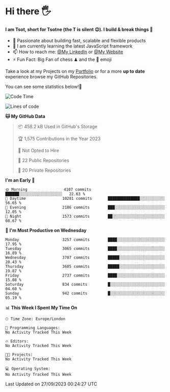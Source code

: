 # Hi there :raised_hand_with_fingers_splayed:
#### I am Tsot, short for Tsotne (the T is silent :wink:). I build & break things :space_invader:
- :telescope: Passionate about building fast, scalable and flexible products
- :seedling: I am currently learning the latest JavaScript framework 
- :mailbox: How to reach me: [@My LinkedIn](https://www.linkedin.com/in/tsotne-gvadzabia/) or [@My Website](https://tsotne.co.uk/contact)
- :zap: Fun Fact: Big Fan of chess ♟ and the 👾 emoji

Take a look at my Projects on my [Portfolio](https://tsotne.co.uk/) or for a more **up to date** experience browse my GitHub Repositories.

You can see some statistics below!:space_invader:
<!--START_SECTION:waka-->
![Code Time](http://img.shields.io/badge/Code%20Time-761%20hrs%202%20mins-blue)

![Lines of code](https://img.shields.io/badge/From%20Hello%20World%20I%27ve%20Written-7.7%20million%20lines%20of%20code-blue)

**🐱 My GitHub Data** 

> 📦 458.2 kB Used in GitHub's Storage 
 > 
> 🏆 1,575 Contributions in the Year 2023
 > 
> 🚫 Not Opted to Hire
 > 
> 📜 22 Public Repositories 
 > 
> 🔑 20 Private Repositories 
 > 
**I'm an Early 🐤** 

```text
🌞 Morning                4107 commits        ██████░░░░░░░░░░░░░░░░░░░   22.63 % 
🌆 Daytime                10281 commits       ██████████████░░░░░░░░░░░   56.65 % 
🌃 Evening                2186 commits        ███░░░░░░░░░░░░░░░░░░░░░░   12.05 % 
🌙 Night                  1573 commits        ██░░░░░░░░░░░░░░░░░░░░░░░   08.67 % 
```
📅 **I'm Most Productive on Wednesday** 

```text
Monday                   3257 commits        ████░░░░░░░░░░░░░░░░░░░░░   17.95 % 
Tuesday                  3065 commits        ████░░░░░░░░░░░░░░░░░░░░░   16.89 % 
Wednesday                3707 commits        █████░░░░░░░░░░░░░░░░░░░░   20.43 % 
Thursday                 3605 commits        █████░░░░░░░░░░░░░░░░░░░░   19.87 % 
Friday                   2737 commits        ████░░░░░░░░░░░░░░░░░░░░░   15.08 % 
Saturday                 834 commits         █░░░░░░░░░░░░░░░░░░░░░░░░   04.60 % 
Sunday                   942 commits         █░░░░░░░░░░░░░░░░░░░░░░░░   05.19 % 
```


📊 **This Week I Spent My Time On** 

```text
🕑︎ Time Zone: Europe/London

💬 Programming Languages: 
No Activity Tracked This Week

🔥 Editors: 
No Activity Tracked This Week

🐱‍💻 Projects: 
No Activity Tracked This Week

💻 Operating System: 
No Activity Tracked This Week
```


 Last Updated on 27/09/2023 00:24:27 UTC
<!--END_SECTION:waka-->
